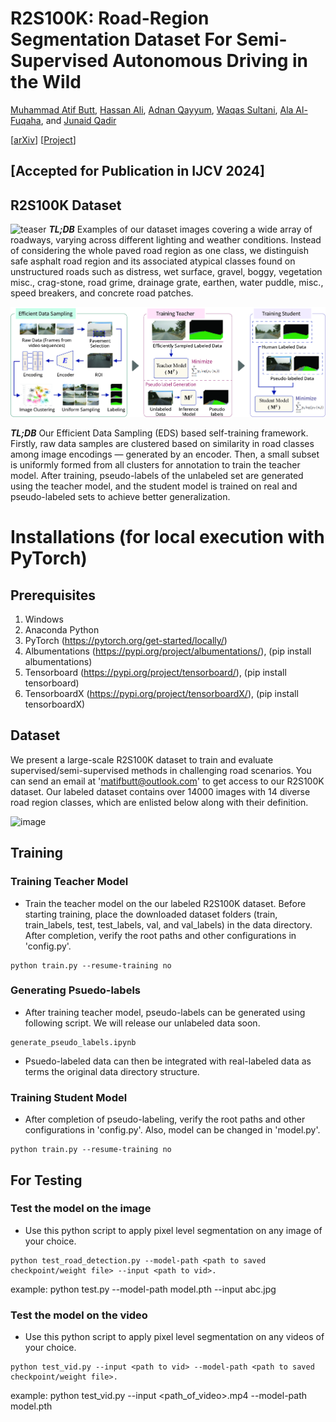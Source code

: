 # R2S100K: Road-Region Segmentation Dataset For Semi-Supervised Autonomous Driving in the Wild 
[Muhammad Atif Butt](https://scholar.google.com/citations?user=vf7PeaoAAAAJ&hl=en), [Hassan Ali](https://scholar.google.com/citations?user=MhiaZiQAAAAJ&hl=en), [Adnan Qayyum](https://scholar.google.com/citations?user=keWNlTIAAAAJ&hl=en),  [Waqas Sultani](https://scholar.google.com/citations?user=SqcjV8EAAAAJ&hl=en), [Ala Al-Fuqaha](https://scholar.google.com/citations?user=IKnfU2kAAAAJ&hl=en), and [Junaid Qadir](https://scholar.google.com/citations?user=EdPPQToAAAAJ&hl=en)

[[arXiv](https://arxiv.org/abs/2308.06393)] [[Project](https://r2s100k.github.io/)]

## [Accepted for Publication in IJCV 2024]

## R2S100K Dataset
![teaser](assets/Dataset-Images-extended.jpg)
***TL;DB*** Examples of our dataset images covering a wide array of roadways, varying across different lighting and weather conditions. Instead of considering the whole paved road region as one class, we distinguish safe asphalt road region and its associated atypical classes found on unstructured roads such as distress, wet surface, gravel, boggy, vegetation misc., crag-stone, road grime, drainage grate, earthen, water puddle, misc., speed breakers, and concrete road patches.


![teaser](assets/pipeline-1_.jpg)

***TL;DB*** Our Efficient Data Sampling (EDS) based self-training framework. Firstly, raw data samples are clustered based on similarity in road classes among image encodings — generated by an encoder. Then, a small subset is uniformly formed from all clusters for annotation to train the teacher model. After training, pseudo-labels of the unlabeled set are generated using the
teacher model, and the student model is trained on real and pseudo-labeled sets to achieve better generalization.

# Installations (for local execution with PyTorch)
## Prerequisites
1. Windows
2. Anaconda Python
3. PyTorch (https://pytorch.org/get-started/locally/)
4. Albumentations (https://pypi.org/project/albumentations/), (pip install albumentations)
5. Tensorboard (https://pypi.org/project/tensorboard/), (pip install tensorboard)
6. TensorboardX (https://pypi.org/project/tensorboardX/), (pip install tensorboardX)

## Dataset 
We present a large-scale R2S100K dataset to train and evaluate supervised/semi-supervised methods in challenging road scenarios. You can send an email at 'matifbutt@outlook.com' to get access to our R2S100K dataset. Our labeled dataset contains over 14000 images with 14 diverse road region classes, which are enlisted below along with their definition.

![image](https://github.com/user-attachments/assets/fcae628b-2111-43a9-8c98-822f4b14fec2)

## Training
### Training Teacher Model
- Train the teacher model on the our labeled R2S100K dataset. Before starting training, place the downloaded dataset folders (train, train_labels, test, test_labels, val, and val_labels) in the data directory. After completion, verify the root paths and other configurations in 'config.py'.

```
python train.py --resume-training no
```

### Generating Psuedo-labels
- After training teacher model, pseudo-labels can be generated using following script. We will release our unlabeled data soon.

```
generate_pseudo_labels.ipynb
```

- Psuedo-labeled data can then be integrated with real-labeled data as terms the original data directory structure.

### Training Student Model
- After completion of pseudo-labeling, verify the root paths and other configurations in 'config.py'. Also, model can be changed in 'model.py'.

```
python train.py --resume-training no
```

## For Testing 

### Test the model on the image 

-  Use this python script to apply pixel level segmentation on any image of your choice.
```
python test_road_detection.py --model-path <path to saved checkpoint/weight file> --input <path to vid>.
```
example: python test.py --model-path model.pth --input abc.jpg

### Test the model on the video 

-  Use this python script to apply pixel level segmentation on any videos of your choice.
```
python test_vid.py --input <path to vid> --model-path <path to saved checkpoint/weight file>.
```
example: python test_vid.py --input <path_of_video>.mp4 --model-path model.pth
